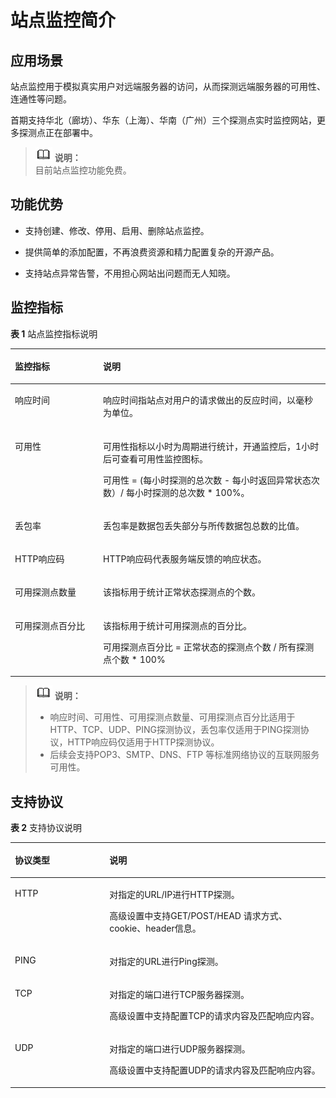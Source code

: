 # 站点监控简介<a name="ZH-CN_TOPIC_0090332134"></a>

## 应用场景<a name="section86441647572"></a>

站点监控用于模拟真实用户对远端服务器的访问，从而探测远端服务器的可用性、连通性等问题。

首期支持华北（廊坊）、华东（上海）、华南（广州）三个探测点实时监控网站，更多探测点正在部署中。

>![](public_sys-resources/icon-note.gif) **说明：**   
>目前站点监控功能免费。  

## 功能优势<a name="section3345194414413"></a>

-   支持创建、修改、停用、启用、删除站点监控。

-   提供简单的添加配置，不再浪费资源和精力配置复杂的开源产品。
-   支持站点异常告警，不用担心网站出问题而无人知晓。

## 监控指标<a name="section47112014209"></a>

**表 1**  站点监控指标说明

<a name="table13213194645320"></a>
<table><thead align="left"><tr id="row182142462534"><th class="cellrowborder" valign="top" width="28.000000000000004%" id="mcps1.2.3.1.1"><p id="p11214114618539"><a name="p11214114618539"></a><a name="p11214114618539"></a>监控指标</p>
</th>
<th class="cellrowborder" valign="top" width="72%" id="mcps1.2.3.1.2"><p id="p92141846155318"><a name="p92141846155318"></a><a name="p92141846155318"></a>说明</p>
</th>
</tr>
</thead>
<tbody><tr id="row7214124617537"><td class="cellrowborder" valign="top" width="28.000000000000004%" headers="mcps1.2.3.1.1 "><p id="p18214174635317"><a name="p18214174635317"></a><a name="p18214174635317"></a>响应时间</p>
</td>
<td class="cellrowborder" valign="top" width="72%" headers="mcps1.2.3.1.2 "><p id="p621494615318"><a name="p621494615318"></a><a name="p621494615318"></a>响应时间指站点对用户的请求做出的反应时间，以毫秒为单位。</p>
</td>
</tr>
<tr id="row17214246145312"><td class="cellrowborder" valign="top" width="28.000000000000004%" headers="mcps1.2.3.1.1 "><p id="p1921484685313"><a name="p1921484685313"></a><a name="p1921484685313"></a>可用性</p>
</td>
<td class="cellrowborder" valign="top" width="72%" headers="mcps1.2.3.1.2 "><p id="p921415463534"><a name="p921415463534"></a><a name="p921415463534"></a>可用性指标以小时为周期进行统计，开通监控后，1小时后可查看可用性监控图标。</p>
<p id="p179740401540"><a name="p179740401540"></a><a name="p179740401540"></a>可用性 = (每小时探测的总次数 - 每小时返回异常状态次数）/ 每小时探测的总次数 * 100%。</p>
</td>
</tr>
<tr id="row102141746145311"><td class="cellrowborder" valign="top" width="28.000000000000004%" headers="mcps1.2.3.1.1 "><p id="p13214154614532"><a name="p13214154614532"></a><a name="p13214154614532"></a>丢包率</p>
</td>
<td class="cellrowborder" valign="top" width="72%" headers="mcps1.2.3.1.2 "><p id="p192141146155316"><a name="p192141146155316"></a><a name="p192141146155316"></a>丢包率是数据包丢失部分与所传数据包总数的比值。</p>
</td>
</tr>
<tr id="row1221484619533"><td class="cellrowborder" valign="top" width="28.000000000000004%" headers="mcps1.2.3.1.1 "><p id="p1214154617532"><a name="p1214154617532"></a><a name="p1214154617532"></a>HTTP响应码</p>
</td>
<td class="cellrowborder" valign="top" width="72%" headers="mcps1.2.3.1.2 "><p id="p142141461534"><a name="p142141461534"></a><a name="p142141461534"></a>HTTP响应码代表服务端反馈的响应状态。</p>
</td>
</tr>
<tr id="row41101041114"><td class="cellrowborder" valign="top" width="28.000000000000004%" headers="mcps1.2.3.1.1 "><p id="p711024613"><a name="p711024613"></a><a name="p711024613"></a>可用探测点数量</p>
</td>
<td class="cellrowborder" valign="top" width="72%" headers="mcps1.2.3.1.2 "><p id="p181101241115"><a name="p181101241115"></a><a name="p181101241115"></a>该指标用于统计正常状态探测点的个数。</p>
</td>
</tr>
<tr id="row1176520301816"><td class="cellrowborder" valign="top" width="28.000000000000004%" headers="mcps1.2.3.1.1 "><p id="p9765133013112"><a name="p9765133013112"></a><a name="p9765133013112"></a>可用探测点百分比</p>
</td>
<td class="cellrowborder" valign="top" width="72%" headers="mcps1.2.3.1.2 "><p id="p53626521414"><a name="p53626521414"></a><a name="p53626521414"></a>该指标用于统计可用探测点的百分比。</p>
<p id="p207659307110"><a name="p207659307110"></a><a name="p207659307110"></a>可用探测点百分比 = 正常状态的探测点个数 / 所有探测点个数 * 100%</p>
</td>
</tr>
</tbody>
</table>

>![](public_sys-resources/icon-note.gif) **说明：**   
>-   响应时间、可用性、可用探测点数量、可用探测点百分比适用于HTTP、TCP、UDP、PING探测协议，丢包率仅适用于PING探测协议，HTTP响应码仅适用于HTTP探测协议。  
>-   后续会支持POP3、SMTP、DNS、FTP 等标准网络协议的互联网服务可用性。  

## 支持协议<a name="section2111132512314"></a>

**表 2**  支持协议说明

<a name="table51237155249"></a>
<table><thead align="left"><tr id="row13124415142415"><th class="cellrowborder" valign="top" width="30%" id="mcps1.2.3.1.1"><p id="p141244157244"><a name="p141244157244"></a><a name="p141244157244"></a>协议类型</p>
</th>
<th class="cellrowborder" valign="top" width="70%" id="mcps1.2.3.1.2"><p id="p21241815122411"><a name="p21241815122411"></a><a name="p21241815122411"></a>说明</p>
</th>
</tr>
</thead>
<tbody><tr id="row1812412156242"><td class="cellrowborder" valign="top" width="30%" headers="mcps1.2.3.1.1 "><p id="p16945181052517"><a name="p16945181052517"></a><a name="p16945181052517"></a>HTTP</p>
</td>
<td class="cellrowborder" valign="top" width="70%" headers="mcps1.2.3.1.2 "><p id="p1822674911473"><a name="p1822674911473"></a><a name="p1822674911473"></a>对指定的URL/IP进行HTTP探测。</p>
<p id="p1894541092511"><a name="p1894541092511"></a><a name="p1894541092511"></a>高级设置中支持GET/POST/HEAD 请求方式、cookie、header信息。</p>
</td>
</tr>
<tr id="row111241150245"><td class="cellrowborder" valign="top" width="30%" headers="mcps1.2.3.1.1 "><p id="p812451562416"><a name="p812451562416"></a><a name="p812451562416"></a>PING</p>
</td>
<td class="cellrowborder" valign="top" width="70%" headers="mcps1.2.3.1.2 "><p id="p2250101112618"><a name="p2250101112618"></a><a name="p2250101112618"></a>对指定的URL进行Ping探测。</p>
</td>
</tr>
<tr id="row712481562415"><td class="cellrowborder" valign="top" width="30%" headers="mcps1.2.3.1.1 "><p id="p111241515182413"><a name="p111241515182413"></a><a name="p111241515182413"></a>TCP</p>
</td>
<td class="cellrowborder" valign="top" width="70%" headers="mcps1.2.3.1.2 "><p id="p15670155354712"><a name="p15670155354712"></a><a name="p15670155354712"></a>对指定的端口进行TCP服务器探测。</p>
<p id="p1494621012520"><a name="p1494621012520"></a><a name="p1494621012520"></a>高级设置中支持配置TCP的请求内容及匹配响应内容。</p>
</td>
</tr>
<tr id="row812431517249"><td class="cellrowborder" valign="top" width="30%" headers="mcps1.2.3.1.1 "><p id="p594618100255"><a name="p594618100255"></a><a name="p594618100255"></a>UDP</p>
</td>
<td class="cellrowborder" valign="top" width="70%" headers="mcps1.2.3.1.2 "><p id="p1665719565476"><a name="p1665719565476"></a><a name="p1665719565476"></a>对指定的端口进行UDP服务器探测。</p>
<p id="p12946111032511"><a name="p12946111032511"></a><a name="p12946111032511"></a>高级设置中支持配置UDP的请求内容及匹配响应内容。</p>
</td>
</tr>
</tbody>
</table>

